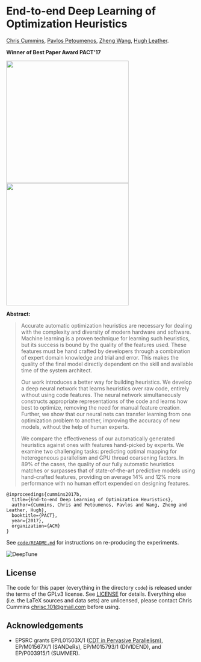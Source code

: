 # End-to-end Deep Learning of Optimization Heuristics
[Chris Cummins](https://chriscummins.cc/),
[Pavlos Petoumenos](http://homepages.inf.ed.ac.uk/ppetoume/),
[Zheng Wang](http://www.lancaster.ac.uk/staff/wangz3/),
[Hugh Leather](http://homepages.inf.ed.ac.uk/hleather/).

**Winner of Best Paper Award PACT'17**

<a href="https://speakerdeck.com/chriscummins/end-to-end-deep-learning-of-optimization-heuristics">
  <img src="slides.png" height="325">
</a>
<a href="https://github.com/ChrisCummins/paper-end2end-dl/raw/master/paper.pdf">
  <img src="paper.png" height="325">
</a>

**Abstract:**
> Accurate automatic optimization heuristics are necessary for dealing with the
> complexity and diversity of modern hardware and software. Machine learning is
> a proven technique for learning such heuristics, but its success is bound by
> the quality of the features used. These features must be hand crafted by
> developers through a combination of expert domain knowledge and trial and
> error. This makes the quality of the final model directly dependent on the
> skill and available time of the system architect.
>
> Our work introduces a better way for building heuristics. We develop a deep
> neural network that learns heuristics over raw code, entirely without using
> code features. The neural network simultaneously constructs appropriate
> representations of the code and learns how best to optimize, removing the need
> for manual feature creation. Further, we show that our neural nets can
> transfer learning from one optimization problem to another, improving the
> accuracy of new models, without the help of human experts.
>
> We compare the effectiveness of our automatically generated heuristics against
> ones with features hand-picked by experts. We examine two challenging tasks:
> predicting optimal mapping for heterogeneous parallelism and GPU thread
> coarsening factors. In 89% of the cases, the quality of our fully automatic
> heuristics matches or surpasses that of state-of-the-art predictive models
> using hand-crafted features, providing on average 14% and 12% more performance
> with no human effort expended on designing features.

```
@inproceedings{cummins2017b,
  title={End-to-end Deep Learning of Optimization Heuristics},
  author={Cummins, Chris and Petoumenos, Pavlos and Wang, Zheng and Leather, Hugh},
  booktitle={PACT},
  year={2017},
  organization={ACM}
}
```

See [`code/README.md`](code/) for instructions on re-producing the experiments.

![DeepTune](deeptune.png)

## License

The code for this paper (everything in the directory `code`) is released under
the terms of the GPLv3 license. See [LICENSE](LICENSE) for details. Everything
else (i.e. the LaTeX sources and data sets) are unlicensed, please contact
Chris Cummins <chrisc.101@gmail.com> before using.

## Acknowledgements

* EPSRC grants
  EP/L01503X/1 ([CDT in Pervasive Parallelism](http://pervasiveparallelism.inf.ed.ac.uk/)),
  EP/M01567X/1 (SANDeRs),
  EP/M015793/1 (DIVIDEND),
  and EP/P003915/1 (SUMMER).
